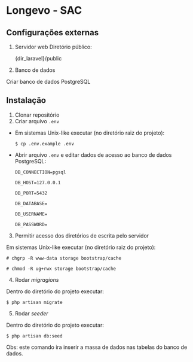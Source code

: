# Longevo - SAC

## Configurações externas

1. Servidor web
Diretório público:

    {dir_laravel}/public
2. Banco de dados

Criar banco de dados PostgreSQL

## Instalação
1. Clonar repositório
2. Criar arquivo `.env`
- Em sistemas Unix-like executar (no diretório raiz do projeto):

      $ cp .env.example .env

- Abrir arquivo `.env` e editar dados de acesso ao banco de dados PostgreSQL:

      DB_CONNECTION=pgsql
      
      DB_HOST=127.0.0.1
      
      DB_PORT=5432
        
      DB_DATABASE=
      
      DB_USERNAME=
      
      DB_PASSWORD=
3. Permitir acesso dos diretórios de escrita pelo servidor

Em sistemas Unix-like executar (no diretório raiz do projeto):

    # chgrp -R www-data storage bootstrap/cache

    # chmod -R ug+rwx storage bootstrap/cache

4. Rodar <i>migragions</i>

Dentro do diretório do projeto executar:

    $ php artisan migrate

5. Rodar <i>seeder</i>

Dentro do diretório do projeto executar:

    $ php artisan db:seed

Obs: este comando ira inserir a massa de dados nas tabelas do banco de dados.